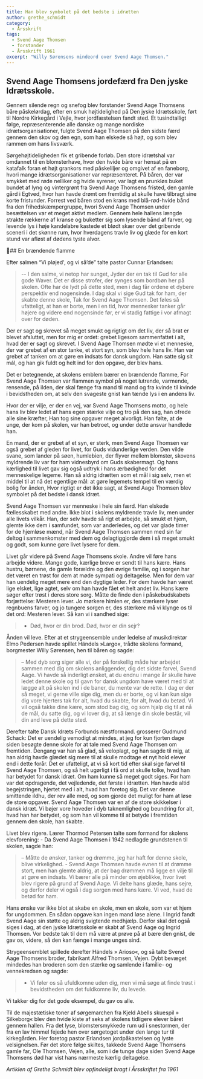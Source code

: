 ```yaml
---
title: Han blev symbolet på det bedste i idrætten
author: grethe_schmidt
category:
  - Årsskrift
tags:
  - Svend Aage Thomsen
  - forstander
  - Årsskrift 1961
excerpt: "Willy Sørensens mindeord over Svend Aage Thomsen."
---
```


## Svend Aage Thomsens jordefærd fra Den jyske Idrætsskole.

Gennem silende regn og snefog blev forstander Svend Aage Thomsens båre påskelørdag, efter en smuk højtidelighed på Den jyske Idrætsskole, ført til Nordre Kirkegård i Vejle, hvor jordfæstelsen fandt sted. Et tusindtalligt følge, repræsenterende alle danske og mange nordiske idrætsorganisationer, fulgte Svend Aage Thomsen på den sidste færd gennem den skov og den egn, som han elskede så højt, og som blev rammen om hans livsværk.

Sørgehøjtideligheden fik et gribende forløb. Den store idrætshal var omdannet til en blomsterhave, hvor den hvide bảre var hensat på en katafalk foran et højt grankors med påskeliljer og omgivet af en faneborg, hvori mange idrætsorganisationer var repræsenteret. På båren, der var smykket med røde nelliker og hvide syrener, var lagt en prunkløs buket bundet af lyng og vintergrønt fra Svend Aage Thomsens fristed, den gamle gård i Egtved, hvor han havde drømt om fremtidig at skulle have tilbragt sine korte fristunder. Forrest ved båren stod en krans med blå-rød-hvide bånd fra den frihedskæmpergruppe, hvori Svend Aage Thomsen under besættelsen var et meget aktivt medlem. Gennem hele hallens længde strakte rækkerne af kranse og buketter sig som lysende bånd af farver, og levende lys i høje kandelabre kastede et blødt skær over det gribende sceneri i det skønne rum, hvor hverdagens travle liv og glæde for en kort stund var afløst af dødens tyste alvor.

## En brændende flamme

Efter salmen “Vi pløjed', og vi så’de” talte pastor Cunnar Erlandsen: 

> -- I den salme, vi netop har sunget, Jyder der en tak til Gud for alle gode Waver. Det er disse strofer, der synges som bordbøn her på skolen. Ofte har de lydt på dette sted, men i dag får ordene et dybere perspektiv end nogensinde. I dag skal vi sige Gud tak for ham, der skabte denne skole, Tak for Svend Aage Thomsen. Det føles så ufatteligt, at han er borte, men i en tid, hvor mennesker tanker går højere og videre end nogensinde før, er vi stadig fattige i vor afmagt over for døden.

Der er sagt og skrevet så meget smukt og rigtigt om det liv, der så brat er blevet afsluttet, men for mig er ordet: grebet ligesom sammenfattet i alt, hvad der er sagt og skrevet. I Svend Aage Thomsen mødte vi et menneske, der var grebet af en stor tanke, et stort syn, som blev hele hans liv. Han var grebet af tanken om at gøre en indsats for dansk ungdom. Han satte sig sit mál, og han gik fuldt og helt ind for den opgave, der blev hans.

Det er betegnende, at skolens emblem bærer en brændende flamme, For Svend Aage Thomsen var flammen symbol på noget lutrende, varmende, rensende, på ilden, der skal fænge fra mand til mand og fra kvinde til kvinde i bevidstheden om, at selv den svageste gnist kan tænde lys i en andens liv.

Hvor der er vilje, er der en vej, var Svend Aage Thomsens motto, og hele hans liv blev ledet af hans egen stærke vilje og tro på den sag, han ofrede alle sine kræfter, Han tog sine opgaver meget alvorligt. Han følte, at de unge, der kom på skolen, var han betroet, og under dette ansvar handlede han.

En mand, der er grebet af et syn, er sterk, men Svend Aage Thomsen var også grebet af gleden for livet, for Guds vidunderlige verden. Den vilde svane, som lander på søen, humlebien, der flyver mellem blomster, skovens myldrende liv var for ham vidnesbyrd om Guds skabermagt. Og hans kærlighed til livet gav sig også udtryk i hans ærbødighed for det menneskelige legeme. Han så aldrig idrætten som et mål i sig selv, men et middel til at nå det egentlige mål: at gøre legemets tempel til en værdig bolig for ånden, Hvor rigtigt er det ikke sagt, at Svend Aage Thomsen blev symbolet på det bedste i dansk idræt.

Svend Aage Thomsen var menneske i hele sin færd. Han elskede fællesskabet med andre. Ikke blot i skolens myldrende travle liv, men under alle livets vilkår. Han, der selv havde så rigt et arbejde, så smukt et hjem, glemte ikke dem i samfundet, som var anderledes, og det var glade timer for de hjemløse mænd, når Svend Aage Thomsen sammen med sin far deltog i sammenkomster med dem og delagtiggjorde dem i så meget smukt og godt, som kunne gøre livet lysere for dem.

Livet går videre på Svend Aage Thomsens skole. Andre vil føre hans arbejde videre. Mange gode, kærlige breve er sendt til hans kære. Hans hustru, børnene, de gamle forældre og den øvrige familie, og i sorgen har det været en trøst for dem at møde sympati og deltagelse. Men for dem var han uendelig meget mere end den dygtige leder. For dem havde han været lige elsket, lige agtet, selv om han havde fået et helt andet liv. Hans kære søger efter trøst i deres store sorg. Måtte de finde den i påskebudskabets forjættelse: Mesteren lever. Jo mørkere himlen er, des stærkere lyser regnbuens farver, og jo tungere sorgen er, des stærkere må vi klynge os til det ord: Mesteren lever. Så kan vi i sandhed sige: 

> - Død, hvor er din brod. Død, hvor er din sejr?

Ånden vil leve. Efter at et strygeensemble under ledelse af musikdirektør Elmo Pedersen havde spillet Händels »Largo«, trådte skolens formand, borgmester Willy Sørensen, hen til båren og sagde: 

> – Med dyb sorg siger alle vi, der på forskellig måde har arbejdet sammen med dig om skolens anliggender, dig det sidste farvel, Svend Aage. Vi havde så inderligt ønsket, at du endnu i mange år skulle have ledet denne skole og til gavn for dansk ungdom have været med til at lægge alt på skolen ind i de baner, du mente var de rette. I dag er der så meget, vi gerne ville sige dig, men du er borte, og vi kan kun sige dig vore hjerters tak for alt, hvad du skabte, for alt, hvad du betød. Vi vil også takke dine kære, som stod bag dig, og som hjalp dig til at nå de mål, du satte dig, og vi lover dig, at så længe din skole består, vil din and leve på dette sted.

Derefter talte Dansk Idræts Forbunds næstformand. grosserer Gudmund Schack: Det er uendelig vemodigt at mindes, at jeg for kun fjorten dage siden besøgte denne skole for at tale med Svend Aage Thomsen om fremtiden. Dengang var han så glad, så veloplagt, og han sagde til mig, at han aldrig havde glædet sig mere til at skulle modtage et nyt hold elever end i dette forår. Det er ufatteligt, at vi så kort tid efter skal sige farvel til Svend Aage Thomsen, og så helt ugørligt i få ord at skulle tolke, hvad han har betydet for dansk idræt. Om ham kunne så meget godt siges. For ham var det opdragende, det vejledende, det første i idrætten. Han havde altid begejstringen, hjertet med i alt, hvad han foretog sig. Det var denne smittende ildhu, der rev alle med, og som gjorde det muligt for ham at løse de store opgaver. Svend Aage Thomsen var en af de store skikkelser i dansk idræt. Vi bøjer vore hoveder i dyb taknemlighed og beundring for alt, hvad han har betydet, og som han vil komme til at betyde i fremtiden gennem den skole, han skabte.

Livet blev rigere. Lærer Thormod Petersen talte som formand for skolens elevforening: - Da Svend Aage Thomsen i 1942 nedlagde grundstenen til skolen, sagde han: 

> – Måtte de ønsker, tanker og drømme, jeg har haft for denne skole, blive virkelighed. - Svend Aage Thomsen havde evnen til at drømme stort, men han glemte aldrig, at der bag drømmen må ligge en vilje til at gøre en indsats. Vi bærer alle på minder om øjeblikke, hvor livet blev rigere på grund af Svend Aage. Vi delte hans glæde, hans sejre, og derfor deler vi også i dag sorgen med hans kære. Vi ved, hvad de betød for ham.

Hans ønske var ikke blot at skabe en skole, men en skole, som var et hjem for ungdommen. En sådan opgave kan ingen mand løse alene. I Ingrid fandt Svend Aage sin støtte og aldrig svigtende medhjælp. Derfor skal det også siges i dag, at den jyske Idrætsskole er skabt af Svend Aage og Ingrid Thomsen. Vor bedste tak til dem må være at prøve på at bære den gnist, de gav os, videre, så den kan fænge i mange unges sind.

Strygeensemblet spillede derefter Händels » Arioso«, og så talte Svend Aage Thomsens broder, fabrikant Alfred Thomsen, Vejen. Dybt bevæget mindedes han broderen som den stærke og samlende i familie- og vennekredsen og sagde:

> - Vi føler os så ufuldkomne uden dig, men vi må søge at finde trøst i bevidstheden om det fuldkomne liv, du levede.

Vi takker dig for det gode eksempel, du gav os alle.

Til de majestætiske toner af sørgemarchen fra Kjeld Abells skuespil » Silkeborg« blev den hvide kiste af seks af skolens tidligere elever båret gennem hallen. Fra det lyse, blomstersmykkede rum ud i snestormen, der fra en lav himmel fejede hen over sørgetoget under den lange tur til kirkegården. Her foretog pastor Erlandsen jordpåkastelsen og lyste velsignelsen. Før det store følge skiltes, takkede Svend Aage Thomsens gamle far, Ole Thomsen, Vejen, alle, som i de tunge dage siden Svend Aage Thomsens død har vist hans nærmeste kærlig deltagelse.

_Artiklen af Grethe Schmidt blev opfindeligt bragt i Årsskriftet fra 1961_
